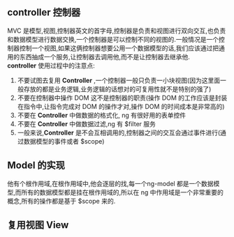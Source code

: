 ## controller 控制器   
MVC 是模型,视图,控制器英文的首字母,控制器是负责和视图进行双向交互,也负责和数据模型进行数据交换,一个控制器是可以控制不同的视图的.一般情况是一个控制器控制一个视图,如果这俩控制器想要公用一个数据模型的话,我们应该通过把通用的东西抽成一个服务,让控制器去调用他,而不是让控制器去继承他.   
**controller** 使用过程中的注意点:    
1. 不要试图去复用 **Controller** ,一个控制器一般只负责一小块视图(因为这里面一般存放的都是业务逻辑,业务逻辑的话想对的可复用性就不是特别的强了)      
2. 不要在控制器中操作 DOM 这不是控制器的职责(操作 DOM 的工作应该是封装在指令中,让指令完成对 DOM 的操作才对,操作 DOM 的时间成本是非常高的)  
3. 不要在 **Controller** 中做数据的格式化, ng 有很好用的表单控件
4. 不要在 **Controller** 中做数据过滤,ng 有 $filter 服务
5. 一般来说,**Controller** 是不会互相调用的,控制器之间的交互会通过事件进行(通过数据模型的事件或者 $scope)    

## Model 的实现   
他有个根作用域,在根作用域中,他会逐层的找,每一个ng-model 都是一个数据模型,而所有的数据模型都是挂在根作用域的,所以在 ng 中作用域是一个非常重要的概念,所有的操作都是基于 $scope 来的.
## 复用视图 View
